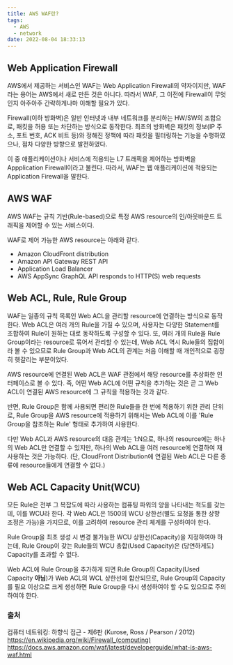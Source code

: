 ```yaml
---
title: AWS WAF란?
tags:
  - AWS
  - network
date: 2022-08-04 18:33:13
---
```


## Web Application Firewall
AWS에서 제공하는 서비스인 WAF는 Web Application Firewall의 약자이지만, WAF라는 용어는 AWS에서 새로 만든 것은 아니다.
따라서 WAF, 그 이전에 Firewall이 무엇인지 아주아주 간략하게나마 이해할 필요가 있다.

Firewall(이하 방화벽)은 일반 인터넷과 내부 네트워크를 분리하는 HW/SW의 조합으로, 패킷을 허용 또는 차단하는 방식으로 동작한다.
최초의 방화벽은 패킷의 정보(IP 주소, 포트 번호, ACK 비트 등)와 정해진 정책에 따라 패킷을 필터링하는 기능을 수행하였으나, 점차 다양한 방향으로 발전하였다.

이 중 애플리케이션이나 서비스에 적용되는 L7 트래픽을 제어하는 방화벽을 Appplication Firewall이라고 불린다.
따라서, WAF는 웹 애플리케이션에 적용되는 Application Firewall을 말한다.

## AWS WAF
AWS WAF는 규칙 기반(Rule-based)으로 특정 AWS resource의 인/아웃바운드 트래픽을 제어할 수 있는 서비스이다.

WAF로 제어 가능한 AWS resource는 아래와 같다.
- Amazon CloudFront distribution
- Amazon API Gateway REST API
- Application Load Balancer
- AWS AppSync GraphQL API responds to HTTP(S) web requests

## Web ACL, Rule, Rule Group
WAF는 일종의 규칙 목록인 Web ACL을 관리할 resource에 연결하는 방식으로 동작한다. 
Web ACL은 여러 개의 Rule을 가질 수 있으며, 사용자는 다양한 Statement를 조합하여 Rule이 원하는 대로 동작하도록 구성할 수 있다. 
또, 여러 개의 Rule을 Rule Group이라는 resource로 묶어서 관리할 수 있는데, Web ACL 역시 Rule들의 집합이라 볼 수 있으므로 Rule Group과 Web ACL의 관계는 처음 이해할 때 개인적으로 굉장히 헷갈리는 부분이었다. 

AWS resource에 연결된 Web ACL은 WAF 관점에서 해당 resource를 추상화한 인터페이스로 볼 수 있다.
즉, 어떤 Web ACL에 어떤 규칙을 추가하는 것은 곧 그 Web ACL이 연결된 AWS resource에 그 규칙을 적용하는 것과 같다.

반면, Rule Group은 함께 사용되면 편리한 Rule들을 한 번에 적용하기 위한 관리 단위로, Rule Group을 AWS resource에 적용하기 위해서는 Web ACL에 이를 'Rule Group을 참조하는 Rule' 형태로 추가하여 사용한다. 

다만 Web ACL과 AWS resource의 대응 관계는 1:N으로, 하나의 resource에는 하나의 Web ACL만 연결할 수 있지만, 하나의 Web ACL을 여러 resource에 연결하여 재사용하는 것은 가능하다.
(단, CloudFront Distribution에 연결된 Web ACL은 다른 종류에 resource들에게 연결할 수 없다.)

## Web ACL Capacity Unit(WCU)
모든 Rule은 전부 그 복잡도에 따라 사용하는 컴퓨팅 파워의 양을 나타내는 척도를 갖는데, 이를 WCU라 한다.
각 Web ACL은 1500의 WCU 상한선(별도 요청을 통한 상향 조정은 가능)을 가지므로, 이를 고려하여 resource 관리 체계를 구성하여야 한다.

Rule Group을 최초 생성 시 변경 불가능한 WCU 상한선(Capacity)을 지정하여야 하는데, Rule Group이 갖는 Rule들의 WCU 총합(Used Capacity)은 (당연하게도) Capacity를 초과할 수 없다.

Web ACL에 Rule Group을 추가하게 되면 Rule Group의 Capacity(Used Capacity **아님**)가 Web ACL의 WCL 상한선에 합산되므로, Rule Group의 Capacity를 필요 이상으로 크게 생성하면 Rule Group을 다시 생성하여야 할 수도 있으므로 주의하여야 한다.

### 출처
컴퓨터 네트워킹: 하향식 접근 - 제6판 (Kurose, Ross / Pearson / 2012)
https://en.wikipedia.org/wiki/Firewall_(computing)
https://docs.aws.amazon.com/waf/latest/developerguide/what-is-aws-waf.html